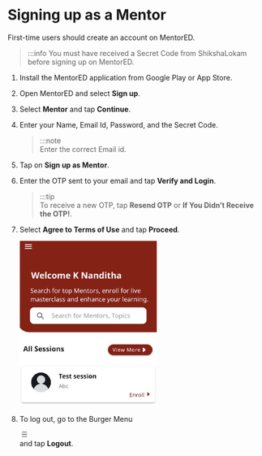 # Signing up as a Mentor

First-time users should create an account on MentorED.

>:::info
>You must have received a Secret Code from ShikshaLokam before signing up on MentorED.

1.  Install the MentorED application from Google Play or App Store.

2.  Open MentorED and select **Sign up**. 


3.  Select **Mentor** and tap **Continue**.

4.  Enter your Name, Email Id, Password, and the Secret Code.

    > :::note  
     Enter the correct Email id. 


5. Tap on **Sign up as Mentor**.

6.  Enter the OTP sent to your email and tap **Verify and Login**. 
    > :::tip  
    > To receive a new OTP, tap **Resend OTP** or **If You Didn’t Receive the OTP!**.

7.  Select **Agree to Terms of Use** and tap **Proceed**. 

    <div class="screenshot">

    ![homepage](media/homepage.PNG)

    </div>

8.  To log out, go to the Burger Menu <div class="inlineImg">![burger menu icon](media/burgermenu-icon.png) </div> and tap **Logout**.
